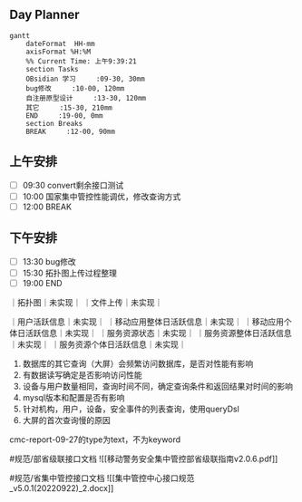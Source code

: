 ## Day Planner
```mermaid
gantt
    dateFormat  HH-mm
    axisFormat %H:%M
    %% Current Time: 上午9:39:21
    section Tasks
    OBsidian 学习     :09-30, 30mm
    bug修改     :10-00, 120mm
    自注册原型设计     :13-30, 120mm
    其它     :15-30, 210mm
    END     :19-00, 0mm
    section Breaks
    BREAK     :12-00, 90mm
```

## 上午安排
- [ ] 09:30 convert剩余接口测试
- [ ] 10:00 国家集中管控性能调优，修改查询方式
- [ ] 12:00 BREAK

## 下午安排
- [ ] 13:30 bug修改
- [ ] 15:30 拓扑图上传过程整理
- [ ] 19:00 END

｜拓扑图｜未实现｜
｜文件上传｜未实现｜

｜用户活跃信息｜未实现｜
｜移动应用整体日活跃信息｜未实现｜
｜移动应用个体日活跃信息｜未实现｜
｜服务资源状态｜未实现｜
｜服务资源整体日活跃信息｜未实现｜
｜服务资源个体日活跃信息｜未实现｜

1.  数据库的其它查询（大屏）会频繁访问数据库，是否对性能有影响
2. 有数据读写确定是否影响访问性能
3. 设备与用户数量相同，查询时间不同，确定查询条件和返回结果对时间的影响
4. mysql版本和配置是否有影响
5. 针对机构，用户，设备，安全事件的列表查询，使用queryDsl   
6. 大屏的首次查询慢的原因

cmc-report-09-27的type为text，不为keyword


#规范/部省级联接口文档 
![[移动警务安全集中管控部省级联指南v2.0.6.pdf]]

#规范/省集中管控接口文档 
![[集中管控中心接口规范_v5.0.1(20220922)_2.docx]]

